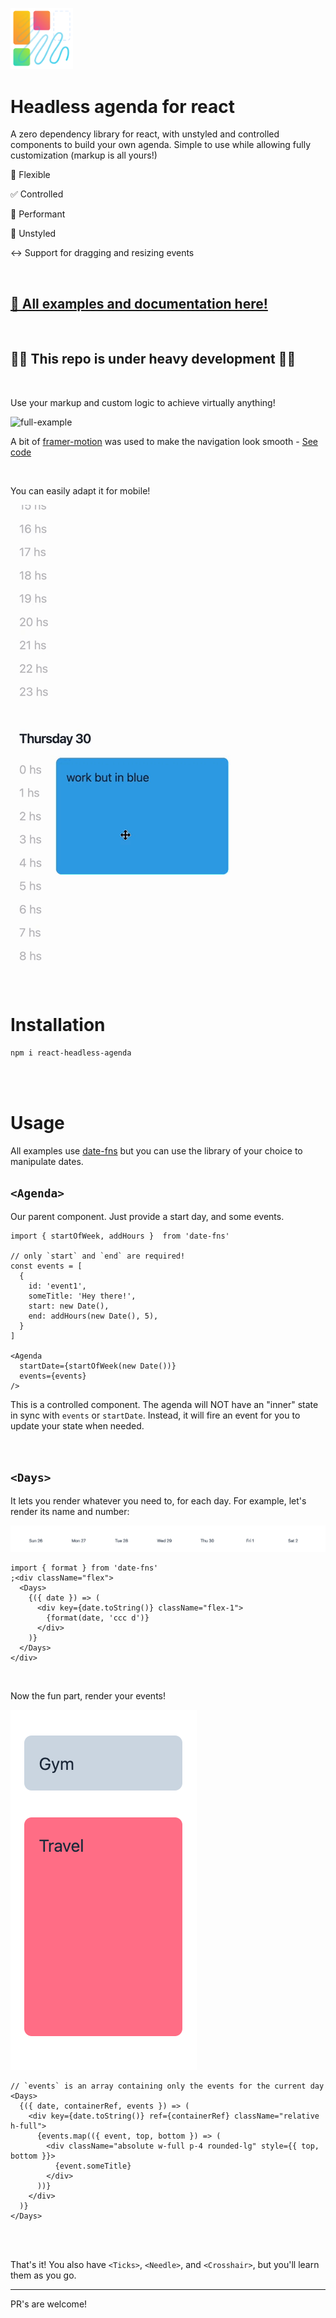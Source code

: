 <img
  src="./assets/logo.svg"
  alt="Headless agenda for react"
  width="100"
/>

# Headless agenda for react

A zero dependency library for react, with unstyled and controlled components to build your own agenda. Simple to use while allowing fully customization (markup is all yours!)

🔧 Flexible

✅ Controlled

🚀 Performant

🤯 Unstyled

↔️ Support for dragging and resizing events

<br>

## [📖 All examples and documentation here!](https://react-headless-agenda.vercel.app/)

<br>

## 🚧🚧 This repo is under heavy development 🚧🚧

<br>

Use your markup and custom logic to achieve virtually anything!

![full-example](./assets/full-example.gif)

A bit of [framer-motion](https://www.framer.com/motion/) was used to make the navigation look smooth - [See code](https://github.com/lucassaid/react-headless-agenda/blob/main/stories/full-examples/LimitIsTheSky.stories.tsx)

<br>

You can easily adapt it for mobile!
<br>

![vertical_example](./assets/vertical_example.gif)

<br>

# Installation

```bash
npm i react-headless-agenda
```

<br>
<br>

# Usage

All examples use [date-fns](https://www.npmjs.com/package/date-fns) but you can use the library of your choice to manipulate dates.

## `<Agenda>`

Our parent component. Just provide a start day, and some events.

```tsx
import { startOfWeek, addHours }  from 'date-fns'

// only `start` and `end` are required!
const events = [
  {
    id: 'event1',
    someTitle: 'Hey there!',
    start: new Date(),
    end: addHours(new Date(), 5),
  }
]

<Agenda
  startDate={startOfWeek(new Date())}
  events={events}
/>
```

This is a controlled component. The agenda will NOT have an "inner" state in sync with `events` or `startDate`. Instead, it will fire an event for you to update your state when needed.

<br>

## `<Days>`

It lets you render whatever you need to, for each day. For example, let's render its name and number:

![days header](./assets/days_header.png)

```tsx
import { format } from 'date-fns'
;<div className="flex">
  <Days>
    {({ date }) => (
      <div key={date.toString()} className="flex-1">
        {format(date, 'ccc d')}
      </div>
    )}
  </Days>
</div>
```

<br>

Now the fun part, render your events!

![day](./assets/day.png)

```tsx
// `events` is an array containing only the events for the current day
<Days>
  {({ date, containerRef, events }) => (
    <div key={date.toString()} ref={containerRef} className="relative h-full">
      {events.map(({ event, top, bottom }) => (
        <div className="absolute w-full p-4 rounded-lg" style={{ top, bottom }}>
          {event.someTitle}
        </div>
      ))}
    </div>
  )}
</Days>
```

<br>
<br>

That's it! You also have `<Ticks>`, `<Needle>`, and `<Crosshair>`, but you'll learn them as you go.

---

PR's are welcome!
